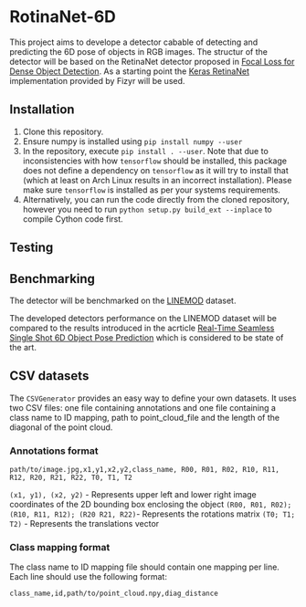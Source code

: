 # RotinaNet-6D
This project aims to develope a detector cabable of detecting and predicting the 6D pose of objects in RGB images. The structur of the detector will be based on the RetinaNet detector proposed in [Focal Loss for Dense Object Detection](https://arxiv.org/pdf/1708.02002.pdf). As a starting point the [Keras RetinaNet](https://github.com/fizyr/keras-retinanet) implementation provided by Fizyr will be used. 

## Installation 

1) Clone this repository.
2) Ensure numpy is installed using `pip install numpy --user`
3) In the repository, execute `pip install . --user`.
   Note that due to inconsistencies with how `tensorflow` should be installed,
   this package does not define a dependency on `tensorflow` as it will try to install that (which at least on Arch Linux results in an incorrect installation).
   Please make sure `tensorflow` is installed as per your systems requirements.
4) Alternatively, you can run the code directly from the cloned  repository, however you need to run `python setup.py build_ext --inplace` to compile Cython code first.

## Testing

## Benchmarking 
The detector will be benchmarked on the [LINEMOD](https://bop.felk.cvut.cz/datasets/) dataset.

The developed detectors performance on the LINEMOD dataset will be compared to the results introduced in the acrticle [Real-Time Seamless Single Shot 6D Object Pose Prediction](https://arxiv.org/pdf/1711.08848.pdf) which is considered to be state of the art. 

## CSV datasets
The `CSVGenerator` provides an easy way to define your own datasets.
It uses two CSV files: one file containing annotations and one file containing a class name to ID mapping, path to point_cloud_file and the length of the diagonal of the point cloud.  

### Annotations format
```
path/to/image.jpg,x1,y1,x2,y2,class_name, R00, R01, R02, R10, R11, R12, R20, R21, R22, T0, T1, T2
```

`(x1, y1), (x2, y2)` - Represents upper left and lower right image coordinates of the 2D bounding box enclosing the object
`(R00, R01, R02); (R10, R11, R12); (R20 R21, R22)`- Represents the rotations matrix
`(T0; T1; T2)` - Represents the translations vector 

### Class mapping format
The class name to ID mapping file should contain one mapping per line.
Each line should use the following format:
```
class_name,id,path/to/point_cloud.npy,diag_distance
```
